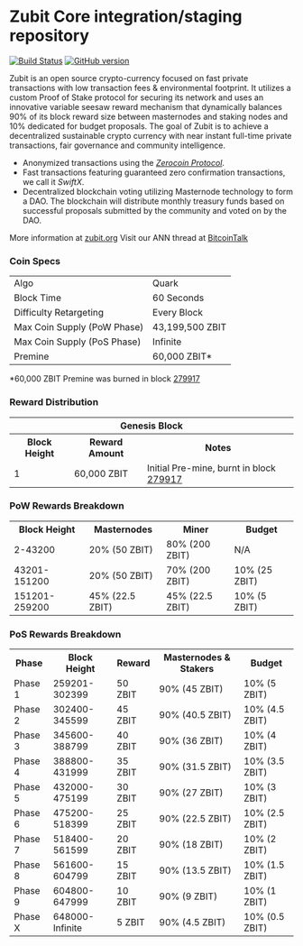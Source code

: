 Zubit Core integration/staging repository
=====================================

[![Build Status](https://travis-ci.org/Zubit-Project/Zubit.svg?branch=master)](https://travis-ci.org/Zubit-Project/Zubit) [![GitHub version](https://badge.fury.io/gh/Zubit-Project%2FZubit.svg)](https://badge.fury.io/gh/Zubit-Project%2FZubit)

Zubit is an open source crypto-currency focused on fast private transactions with low transaction fees & environmental footprint.  It utilizes a custom Proof of Stake protocol for securing its network and uses an innovative variable seesaw reward mechanism that dynamically balances 90% of its block reward size between masternodes and staking nodes and 10% dedicated for budget proposals. The goal of Zubit is to achieve a decentralized sustainable crypto currency with near instant full-time private transactions, fair governance and community intelligence.
- Anonymized transactions using the [_Zerocoin Protocol_](http://www.zubit.org/zzbit).
- Fast transactions featuring guaranteed zero confirmation transactions, we call it _SwiftX_.
- Decentralized blockchain voting utilizing Masternode technology to form a DAO. The blockchain will distribute monthly treasury funds based on successful proposals submitted by the community and voted on by the DAO.

More information at [zubit.org](http://www.zubit.org) Visit our ANN thread at [BitcoinTalk](http://www.bitcointalk.org/index.php?topic=1262920)

### Coin Specs
<table>
<tr><td>Algo</td><td>Quark</td></tr>
<tr><td>Block Time</td><td>60 Seconds</td></tr>
<tr><td>Difficulty Retargeting</td><td>Every Block</td></tr>
<tr><td>Max Coin Supply (PoW Phase)</td><td>43,199,500 ZBIT</td></tr>
<tr><td>Max Coin Supply (PoS Phase)</td><td>Infinite</td></tr>
<tr><td>Premine</td><td>60,000 ZBIT*</td></tr>
</table>

*60,000 ZBIT Premine was burned in block [279917](http://www.presstab.pw/phpexplorer/Zubit/block.php?blockhash=206d9cfe859798a0b0898ab00d7300be94de0f5469bb446cecb41c3e173a57e0)

### Reward Distribution

<table>
<th colspan=4>Genesis Block</th>
<tr><th>Block Height</th><th>Reward Amount</th><th>Notes</th></tr>
<tr><td>1</td><td>60,000 ZBIT</td><td>Initial Pre-mine, burnt in block <a href="http://www.presstab.pw/phpexplorer/Zubit/block.php?blockhash=206d9cfe859798a0b0898ab00d7300be94de0f5469bb446cecb41c3e173a57e0">279917</a></td></tr>
</table>

### PoW Rewards Breakdown

<table>
<th>Block Height</th><th>Masternodes</th><th>Miner</th><th>Budget</th>
<tr><td>2-43200</td><td>20% (50 ZBIT)</td><td>80% (200 ZBIT)</td><td>N/A</td></tr>
<tr><td>43201-151200</td><td>20% (50 ZBIT)</td><td>70% (200 ZBIT)</td><td>10% (25 ZBIT)</td></tr>
<tr><td>151201-259200</td><td>45% (22.5 ZBIT)</td><td>45% (22.5 ZBIT)</td><td>10% (5 ZBIT)</td></tr>
</table>

### PoS Rewards Breakdown

<table>
<th>Phase</th><th>Block Height</th><th>Reward</th><th>Masternodes & Stakers</th><th>Budget</th>
<tr><td>Phase 1</td><td>259201-302399</td><td>50 ZBIT</td><td>90% (45 ZBIT)</td><td>10% (5 ZBIT)</td></tr>
<tr><td>Phase 2</td><td>302400-345599</td><td>45 ZBIT</td><td>90% (40.5 ZBIT)</td><td>10% (4.5 ZBIT)</td></tr>
<tr><td>Phase 3</td><td>345600-388799</td><td>40 ZBIT</td><td>90% (36 ZBIT)</td><td>10% (4 ZBIT)</td></tr>
<tr><td>Phase 4</td><td>388800-431999</td><td>35 ZBIT</td><td>90% (31.5 ZBIT)</td><td>10% (3.5 ZBIT)</td></tr>
<tr><td>Phase 5</td><td>432000-475199</td><td>30 ZBIT</td><td>90% (27 ZBIT)</td><td>10% (3 ZBIT)</td></tr>
<tr><td>Phase 6</td><td>475200-518399</td><td>25 ZBIT</td><td>90% (22.5 ZBIT)</td><td>10% (2.5 ZBIT)</td></tr>
<tr><td>Phase 7</td><td>518400-561599</td><td>20 ZBIT</td><td>90% (18 ZBIT)</td><td>10% (2 ZBIT)</td></tr>
<tr><td>Phase 8</td><td>561600-604799</td><td>15 ZBIT</td><td>90% (13.5 ZBIT)</td><td>10% (1.5 ZBIT)</td></tr>
<tr><td>Phase 9</td><td>604800-647999</td><td>10 ZBIT</td><td>90% (9 ZBIT)</td><td>10% (1 ZBIT)</td></tr>
<tr><td>Phase X</td><td>648000-Infinite</td><td>5 ZBIT</td><td>90% (4.5 ZBIT)</td><td>10% (0.5 ZBIT)</td></tr>
</table>
